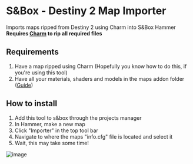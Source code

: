 # S&Box - Destiny 2 Map Importer
 Imports maps ripped from Destiny 2 using Charm into S&Box Hammer
 **Requires [Charm](https://github.com/MontagueM/Charm) to rip all required files**
 
## Requirements
1. Have a map ripped using Charm (Hopefully you know how to do this, if you're using this tool)
2. Have all your materials, shaders and models in the maps addon folder ([Guide](https://github.com/DeltaDesigns/Charm/blob/main/README.md#source-2-only-supports-sbox-at-the-moment))
 
## How to install

1. Add this tool to s&box through the projects manager
2. In Hammer, make a new map
3. Click "Importer" in the top tool bar
4. Navigate to where the maps "info.cfg" file is located and select it
5. Wait, this may take some time!
 
 ![image](https://user-images.githubusercontent.com/50308149/200097482-e0b2caae-d737-490e-b1c6-60c6e863347b.png)

